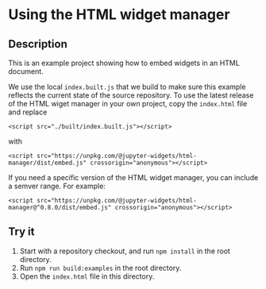 # Using the HTML widget manager

## Description

This is an example project showing how to embed widgets in an HTML document.

We use the local `index.built.js` that we build to make sure this example
reflects the current state of the source repository. To use the latest release
of the HTML wiget manager in your own project, copy the `index.html` file and
replace

`<script src="./built/index.built.js"></script>`

with

`<script src="https://unpkg.com/@jupyter-widgets/html-manager/dist/embed.js" crossorigin="anonymous"></script>`

If you need a specific version of the HTML widget manager, you can include a
semver range. For example:

`<script src="https://unpkg.com/@jupyter-widgets/html-manager@^0.8.0/dist/embed.js" crossorigin="anonymous"></script>`

## Try it

1. Start with a repository checkout, and run `npm install` in the root directory.
2. Run `npm run build:examples` in the root directory.
3. Open the `index.html` file in this directory.
